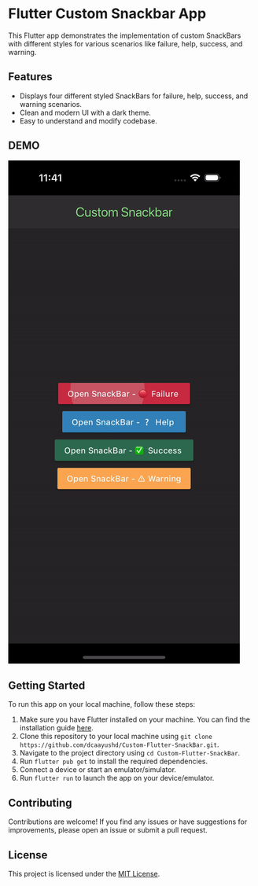 # Flutter Custom Snackbar App

This Flutter app demonstrates the implementation of custom SnackBars with different styles for various scenarios like failure, help, success, and warning.

## Features

- Displays four different styled SnackBars for failure, help, success, and warning scenarios.
- Clean and modern UI with a dark theme.
- Easy to understand and modify codebase.

## DEMO

![App Demo](screenshots/snackbar.gif)

## Getting Started

To run this app on your local machine, follow these steps:

1. Make sure you have Flutter installed on your machine. You can find the installation guide [here](https://flutter.dev/docs/get-started/install).
2. Clone this repository to your local machine using `git clone https://github.com/dcaayushd/Custom-Flutter-SnackBar.git`.
3. Navigate to the project directory using `cd Custom-Flutter-SnackBar`.
4. Run `flutter pub get` to install the required dependencies.
5. Connect a device or start an emulator/simulator.
6. Run `flutter run` to launch the app on your device/emulator.

## Contributing

Contributions are welcome! If you find any issues or have suggestions for improvements, please open an issue or submit a pull request.

## License

This project is licensed under the [MIT License](LICENSE).
